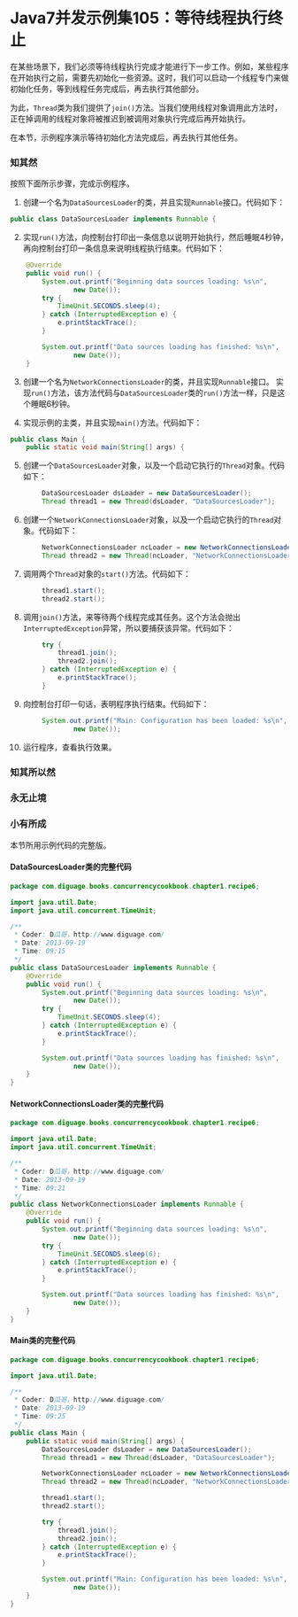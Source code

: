 # Java7并发示例集105：等待线程执行终止

在某些场景下，我们必须等待线程执行完成才能进行下一步工作。例如，某些程序在开始执行之前，需要先初始化一些资源。这时，我们可以启动一个线程专门来做初始化任务，等到线程任务完成后，再去执行其他部分。

为此，`Thread`类为我们提供了`join()`方法。当我们使用线程对象调用此方法时，正在掉调用的线程对象将被推迟到被调用对象执行完成后再开始执行。

在本节，示例程序演示等待初始化方法完成后，再去执行其他任务。


### 知其然

按照下面所示步骤，完成示例程序。

1. 创建一个名为`DataSourcesLoader`的类，并且实现`Runnable`接口。代码如下：
```Java
public class DataSourcesLoader implements Runnable {
```

2. 实现`run()`方法，向控制台打印出一条信息以说明开始执行，然后睡眠4秒钟，再向控制台打印一条信息来说明线程执行结束。代码如下：
```Java
    @Override
    public void run() {
        System.out.printf("Beginning data sources loading: %s\n",
                new Date());
        try {
            TimeUnit.SECONDS.sleep(4);
        } catch (InterruptedException e) {
            e.printStackTrace();
        }

        System.out.printf("Data sources loading has finished: %s\n",
                new Date());
    }
```

3. 创建一个名为`NetworkConnectionsLoader`的类，并且实现`Runnable`接口。 实现`run()`方法，该方法代码与`DataSourcesLoader`类的`run()`方法一样，只是这个睡眠6秒钟。

4. 实现示例的主类，并且实现`main()`方法。代码如下：
```Java
public class Main {
    public static void main(String[] args) {
```

5. 创建一个`DataSourcesLoader`对象，以及一个启动它执行的`Thread`对象。代码如下：
```Java
        DataSourcesLoader dsLoader = new DataSourcesLoader();
        Thread thread1 = new Thread(dsLoader, "DataSourcesLoader");
```

6. 创建一个`NetworkConnectionsLoader`对象，以及一个启动它执行的`Thread`对象。代码如下：
```Java
        NetworkConnectionsLoader ncLoader = new NetworkConnectionsLoader();
        Thread thread2 = new Thread(ncLoader, "NetworkConnectionsLoader");
```

7. 调用两个`Thread`对象的`start()`方法。代码如下：
```Java
        thread1.start();
        thread2.start();
```

8. 调用`join()`方法，来等待两个线程完成其任务。这个方法会抛出`InterruptedException`异常，所以要捕获该异常。代码如下：
```Java
        try {
            thread1.join();
            thread2.join();
        } catch (InterruptedException e) {
            e.printStackTrace();
        }
```

9. 向控制台打印一句话，表明程序执行结束。代码如下：
```Java
        System.out.printf("Main: Configuration has been loaded: %s\n",
                new Date());
```

10. 运行程序，查看执行效果。


### 知其所以然

### 永无止境

### 小有所成

本节所用示例代码的完整版。

#### DataSourcesLoader类的完整代码
```Java
package com.diguage.books.concurrencycookbook.chapter1.recipe6;

import java.util.Date;
import java.util.concurrent.TimeUnit;

/**
 * Coder: D瓜哥，http://www.diguage.com/
 * Date: 2013-09-19
 * Time: 09:15
 */
public class DataSourcesLoader implements Runnable {
    @Override
    public void run() {
        System.out.printf("Beginning data sources loading: %s\n",
                new Date());
        try {
            TimeUnit.SECONDS.sleep(4);
        } catch (InterruptedException e) {
            e.printStackTrace();
        }

        System.out.printf("Data sources loading has finished: %s\n",
                new Date());
    }
}
```

#### NetworkConnectionsLoader类的完整代码
```Java
package com.diguage.books.concurrencycookbook.chapter1.recipe6;

import java.util.Date;
import java.util.concurrent.TimeUnit;

/**
 * Coder: D瓜哥，http://www.diguage.com/
 * Date: 2013-09-19
 * Time: 09:21
 */
public class NetworkConnectionsLoader implements Runnable {
    @Override
    public void run() {
        System.out.printf("Beginning data sources loading: %s\n",
                new Date());
        try {
            TimeUnit.SECONDS.sleep(6);
        } catch (InterruptedException e) {
            e.printStackTrace();
        }

        System.out.printf("Data sources loading has finished: %s\n",
                new Date());
    }
}
```

#### Main类的完整代码
```Java
package com.diguage.books.concurrencycookbook.chapter1.recipe6;

import java.util.Date;

/**
 * Coder: D瓜哥，http://www.diguage.com/
 * Date: 2013-09-19
 * Time: 09:25
 */
public class Main {
    public static void main(String[] args) {
        DataSourcesLoader dsLoader = new DataSourcesLoader();
        Thread thread1 = new Thread(dsLoader, "DataSourcesLoader");

        NetworkConnectionsLoader ncLoader = new NetworkConnectionsLoader();
        Thread thread2 = new Thread(ncLoader, "NetworkConnectionsLoader");

        thread1.start();
        thread2.start();

        try {
            thread1.join();
            thread2.join();
        } catch (InterruptedException e) {
            e.printStackTrace();
        }

        System.out.printf("Main: Configuration has been loaded: %s\n",
                new Date());
    }
}
```
